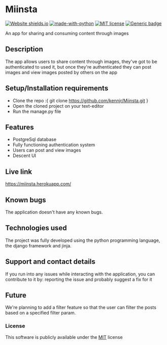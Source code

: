 # Miinsta
[![Website shields.io](https://img.shields.io/website-up-down-green-red/http/shields.io.svg)](http://shields.io/) [![made-with-python](https://img.shields.io/badge/Made%20with-Python-1f425f.svg)](https://www.python.org/) [![MIT license](https://img.shields.io/badge/License-MIT-blue.svg)](https://lbesson.mit-license.org/) [![Generic badge](https://img.shields.io/badge/Release-v1.0.0-red.svg)](https://shields.io/)

An app for sharing and consuming content through images

## Description
The app allows users to share content through images, they've got to be authenticated to used it, but once they're authenticated they can post images and view images posted by others on the app

## Setup/Installation requirements
* Clone the repo :{ git clone https://github.com/kennjr/Miinsta.git }
* Open the cloned project on your text-editor
* Run the manage.py file

## Features
- PostgreSql database
- Fully functioning authentication system
- Users can post and view images
- Descent UI

## Live link
https://miinsta.herokuapp.com/

## Known bugs
The application doesn't have any known bugs.

## Technologies used
The project was fully developed using the python programming language, the django framework and jinja.

## Support and contact details
If you run into any issues while interacting with the application, you can contribute to it by: reporting the issue and probably suggest a fix for it

## Future
We're planning to add a filter feature so that the user can filter the posts based on a specified filter param.

### License 
This software is publicly available under the [MIT](LICENSE) license